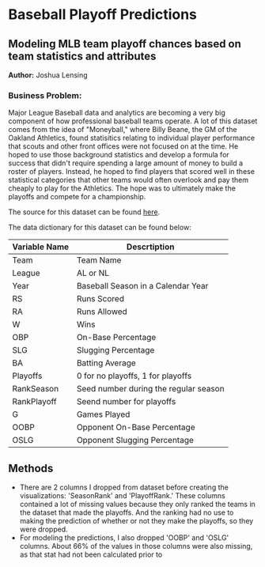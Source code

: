 # Baseball Playoff Predictions
## Modeling MLB team playoff chances based on team statistics and attributes
**Author:** Joshua Lensing
### Business Problem:
Major League Baseball data and analytics are becoming a very big component of how professional baseball teams operate. A lot of this dataset comes from the idea of "Moneyball," where Billy Beane, the GM of the Oakland Athletics, found statisitics relating to individual player performance that scouts and other front offices were not focused on at the time. He hoped to use those background statistics and develop a formula for success that didn't require spending a large amount of money to build a roster of players. Instead, he hoped to find players that scored well in these statistical categories that other teams would often overlook and pay them cheaply to play for the Athletics. The hope was to ultimately make the playoffs and compete for a championship.

The source for this dataset can be found [here](https://www.kaggle.com/datasets/wduckett/moneyball-mlb-stats-19622012).

The data dictionary for this dataset can be found below:

| Variable Name | Descrtiption |
|---------------|--------------|
Team | Team Name
League | AL or NL
Year | Baseball Season in a Calendar Year
RS | Runs Scored
RA | Runs Allowed
W | Wins
OBP | On-Base Percentage
SLG | Slugging Percentage
BA | Batting Average
Playoffs | 0 for no playoffs, 1 for playoffs
RankSeason | Seed number during the regular season
RankPlayoff | Seend number for playoffs
G | Games Played
OOBP | Opponent On-Base Percentage
OSLG | Opponent Slugging Percentage

## Methods
- There are 2 columns I dropped from dataset before creating the visualizations: 'SeasonRank' and 'PlayoffRank.' These columns contained a lot of missing values because they only ranked the teams in the dataset that made the playoffs. And the ranking had no use to making the prediction of whether or not they make the playoffs, so they were dropped.
-  For modeling the predictions, I also dropped 'OOBP' and 'OSLG' columns. About 66% of the values in those columns were also missing, as that stat had not been calculated prior to 
